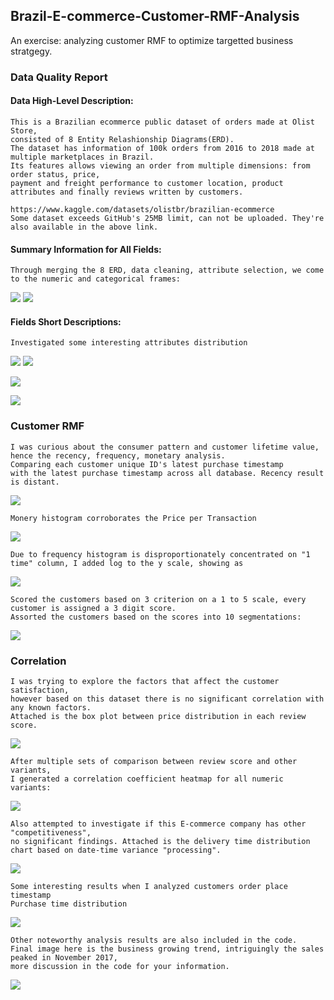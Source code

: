 ## Brazil-E-commerce-Customer-RMF-Analysis
An exercise: analyzing customer RMF to optimize targetted business stratgegy.


### Data Quality Report
   #### Data High-Level Description:
    This is a Brazilian ecommerce public dataset of orders made at Olist Store, 
    consisted of 8 Entity Relashionship Diagrams(ERD). 
    The dataset has information of 100k orders from 2016 to 2018 made at multiple marketplaces in Brazil. 
    Its features allows viewing an order from multiple dimensions: from order status, price, 
    payment and freight performance to customer location, product attributes and finally reviews written by customers.
    
    https://www.kaggle.com/datasets/olistbr/brazilian-ecommerce
    Some dataset exceeds GitHub's 25MB limit, can not be uploaded. They're also available in the above link. 
    
   #### Summary Information for All Fields:
    Through merging the 8 ERD, data cleaning, attribute selection, we come to the numeric and categorical frames:
    
![](Brazil_Images/Numeric.png)
![](Brazil_Images/Categorical.png)

   #### Fields Short Descriptions:
    Investigated some interesting attributes distribution
 

<img src = "Brazil_images/Product_Sum_of_Sales.png">

<img src = "Brazil_Images/Product_Price_Violin.png">

![](Brazil_images/Customer_GeoJson.png)

![](Brazil_images/Price_per_Transaction.png)
    
### Customer RMF
    I was curious about the consumer pattern and customer lifetime value, 
    hence the recency, frequency, monetary analysis.
    Comparing each customer unique ID's latest purchase timestamp 
    with the latest purchase timestamp across all database. Recency result is distant.
    
<img src = "Brazil_images/Recency_Histogram.png">
    
    Monery histogram corroborates the Price per Transaction
![](Brazil_images/Monetary_Histogram.png)

    Due to frequency histogram is disproportionately concentrated on "1 time" column, I added log to the y scale, showing as 
![](Brazil_images/Frequency_Count.png)

    Scored the customers based on 3 criterion on a 1 to 5 scale, every customer is assigned a 3 digit score. 
    Assorted the customers based on the scores into 10 segmentations:
![](Brazil_images/Customer_Segmentation.png)


### Correlation
    I was trying to explore the factors that affect the customer satisfaction, 
    however based on this dataset there is no significant correlation with any known factors. 
    Attached is the box plot between price distribution in each review score. 
    
![](Brazil_images/Price&Review_Correlation.png)
    
    After multiple sets of comparison between review score and other variants, 
    I generated a correlation coefficient heatmap for all numeric variants:
![](Brazil_images/Numeric_Correlation.png)
    
    Also attempted to investigate if this E-commerce company has other "competitiveness", 
    no significant findings. Attached is the delivery time distribution chart based on date-time variance "processing".
![](Brazil_images/Delivery_Time.png)
    
    Some interesting results when I analyzed customers order place timestamp
    Purchase time distribution
![](Brazil_images/Purchase_Time_Bin_Distribution.png)
    
    Other noteworthy analysis results are also included in the code. 
    Final image here is the business growing trend, intriguingly the sales peaked in November 2017, 
    more discussion in the code for your information.
![](Brazil_images/Business_Growing_Trend.png)

